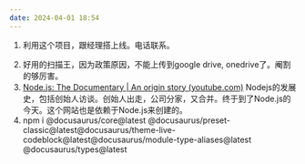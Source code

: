 ```yaml
---
date: 2024-04-01 18:54
---
```


1. 利用这个项目，跟经理搭上线。电话联系。

<!-- truncate -->

2. 好用的扫描王，因为政策原因，不能上传到google drive, onedrive了。阉割的够厉害。
3. [Node.js: The Documentary | An origin story (youtube.com)](https://www.youtube.com/watch?v=LB8KwiiUGy0)
   Nodejs的发展史，包括创始人访谈。创始人出走，公司分家，又合并。终于到了Node.js的今天。这个网站也是依赖于Node.js来创建的。
4. npm i @docusaurus/core@latest @docusaurus/preset-classic@latest@docusaurus/theme-live-codeblock@latest@docusaurus/module-type-aliases@latest @docusaurus/types@latest
